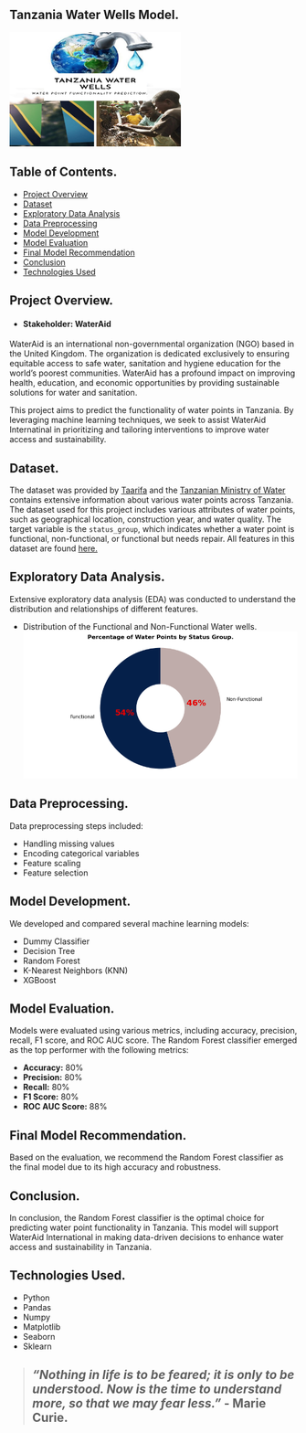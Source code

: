 ## Tanzania Water Wells Model.

<img src="images/Design1.png" alt="Project photo cover" width="300" height="200"/>


## Table of Contents.
- [Project Overview](#project-overview)
- [Dataset](#dataset)
- [Exploratory Data Analysis](#exploratory-data-analysis)
- [Data Preprocessing](#data-preprocessing)
- [Model Development](#model-development)
- [Model Evaluation](#model-evaluation)
- [Final Model Recommendation](#final-model-recommendation)
- [Conclusion](#conclusion)
- [Technologies Used](#Technologies-Used)

## Project Overview.
- #### Stakeholder: **WaterAid**
WaterAid is an international non-governmental organization (NGO) based in the United Kingdom. The organization is dedicated exclusively to ensuring equitable access to safe water, sanitation and hygiene education for the world’s poorest communities. WaterAid has a profound impact on improving health, education, and economic opportunities by providing sustainable solutions for water and sanitation.

This project aims to predict the functionality of water points in Tanzania. By leveraging machine learning techniques, we seek to assist WaterAid Internatinal in prioritizing and tailoring interventions to improve water access and sustainability.

## Dataset.

The dataset was provided by [Taarifa](https://taarifa.org/) and the [Tanzanian Ministry of Water](https://www.maji.go.tz/) contains extensive information about various water points across Tanzania. 
The dataset used for this project includes various attributes of water points, such as geographical location, construction year, and water quality. The target variable is the `status_group`, which indicates whether a water point is functional, non-functional, or functional but needs repair.
All features in this dataset are found [here.](https://www.drivendata.org/competitions/7/pump-it-up-data-mining-the-water-table/page/25/)

## Exploratory Data Analysis.

Extensive exploratory data analysis (EDA) was conducted to understand the distribution and relationships of different features.
 - Distribution of the Functional and Non-Functional Water wells.
   ![EDA Visualization 1](images/output1.png)

## Data Preprocessing.

Data preprocessing steps included:
- Handling missing values
- Encoding categorical variables
- Feature scaling
- Feature selection

## Model Development.

We developed and compared several machine learning models:
- Dummy Classifier
- Decision Tree
- Random Forest
- K-Nearest Neighbors (KNN)
- XGBoost

## Model Evaluation.

Models were evaluated using various metrics, including accuracy, precision, recall, F1 score, and ROC AUC score. The Random Forest classifier emerged as the top performer with the following metrics:
- **Accuracy:** 80%
- **Precision:** 80%
- **Recall:** 80%
- **F1 Score:** 80%
- **ROC AUC Score:** 88%

## Final Model Recommendation.

Based on the evaluation, we recommend the Random Forest classifier as the final model due to its high accuracy and robustness.

## Conclusion.

In conclusion, the Random Forest classifier is the optimal choice for predicting water point functionality in Tanzania. This model will support WaterAid International in making data-driven decisions to enhance water access and sustainability in Tanzania.

## Technologies Used.
- Python
- Pandas
- Numpy
- Matplotlib
- Seaborn
- Sklearn

>## *“Nothing in life is to be feared; it is only to be understood. Now is the time to understand more, so that we may fear less.”* - Marie Curie.

